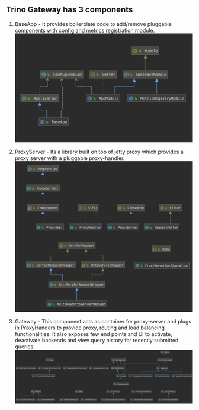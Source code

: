 Trino Gateway has 3 components
-------------------------------
1. BaseApp - It provides boilerplate code to add/remove pluggable components with config and metrics registration module.
![BaseApp Class Diagram](assets/BaseApp-classes.png) 

2. ProxyServer - Its a library built on top of jetty proxy which provides a proxy server with a pluggable proxy-handler.
![ProxyServer Class Diagram](assets/ProxyServer-classes.png) 

3. Gateway - This component acts as container for proxy-server and plugs in ProxyHanders to provide proxy, routing and load balancing functionalities. It also exposes few end points and UI to activate, deactivate backends and view query history for recently submitted queries.
![TrinoGateway Class Diagram](assets/TrinoGateway-classes.png)

